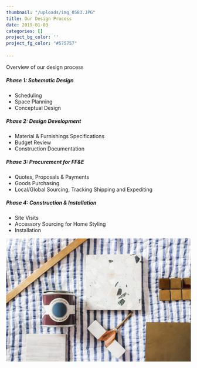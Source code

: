 ```yaml
---
thumbnail: "/uploads/img_0583.JPG"
title: Our Design Process
date: 2019-01-03
categories: []
project_bg_color: ''
project_fg_color: "#575757"

---
```

Overview of our design process

##### Phase 1: Schematic Design

* Scheduling
* Space Planning
* Conceptual Design

##### Phase 2: Design Development

* Material & Furnishings Specifications
* Budget Review
* Construction Documentation

##### Phase 3: Procurement for FF&E

* Quotes, Proposals & Payments
* Goods Purchasing
* Local/Global Sourcing, Tracking Shipping and Expediting

##### Phase 4: Construction & Installation

* Site Visits
* Accessory Sourcing for Home Styling
* Installation

![](/uploads/cd8e0fca-0219-4d4a-b67e-444e7314c70c.jpeg)